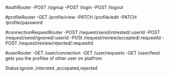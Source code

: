 #authRouter
-POST /signup
-POST /login
-POST /logout

#profileRouter
-GET /profile/view
-PATCH /profile/edit
-PATCH /profile/password

#connectionRequestRouter
-POST /request/send/intrested/:userId
-POST /request/send/ignored/:userId
-POSt /request/review/accepted/:requestId
-POST /request/review/rejected/:requestId

#userRouter
-GET /user/connection
-GET /user/requests
-GET /user/feed gets you the profiles of other user on platfrom 

Status:ignore ,intersted ,accepated,rejected 





